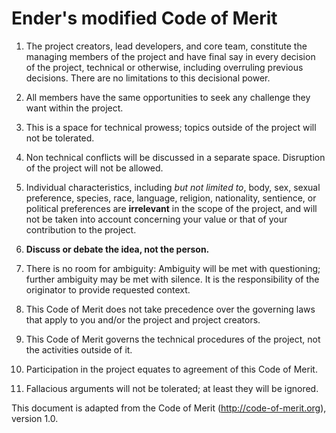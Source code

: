 # Ender's modified Code of Merit

1. The project creators, lead developers, and core team, constitute
the managing members of the project and have final say in every decision
of the project, technical or otherwise, including overruling previous decisions.
There are no limitations to this decisional power.

2. All members have the same opportunities to seek any challenge they want
within the project. 

3. This is a space for technical prowess; topics outside of the project
will not be tolerated.

4. Non technical conflicts will be discussed in a separate space. Disruption
of the project will not be allowed.

5. Individual characteristics, including *but not limited to*,
body, sex, sexual preference, species, race, language, religion, nationality,
sentience, or political preferences are **irrelevant** in the scope of the project,
and will not be taken into account concerning your value or that
of your contribution to the project.

6. **Discuss or debate the idea, not the person.**

7. There is no room for ambiguity: Ambiguity will be met with questioning;
further ambiguity may be met with silence. It is the responsibility
of the originator to provide requested context.

8. This Code of Merit does not take precedence over the governing laws that apply
to you and/or the project and project creators.

9. This Code of Merit governs the technical procedures of the project, not the 
activities outside of it.

10. Participation in the project equates to agreement of this Code of Merit.

11. Fallacious arguments will not be tolerated; at least they will be ignored.

This document is adapted from the Code of Merit (http://code-of-merit.org), version 1.0.